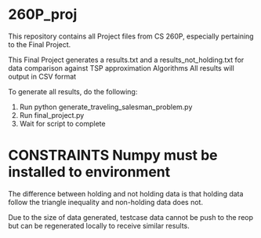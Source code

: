 # 260P_proj

This repository contains all Project files from CS 260P, especially pertaining to the Final Project.

This Final Project generates a results.txt and a results_not_holding.txt for data comparison against TSP approximation Algorithms
All results will output in CSV format

To generate all results, do the following:
  1. Run python generate_traveling_salesman_problem.py
  2. Run final_project.py
  3. Wait for script to complete

# CONSTRAINTS Numpy must be installed to environment

The difference between holding and not holding data is that holding data follow the triangle inequality and non-holding data does not.

Due to the size of data generated, testcase data cannot be push to the reop but can be regenerated locally to receive similar results.
